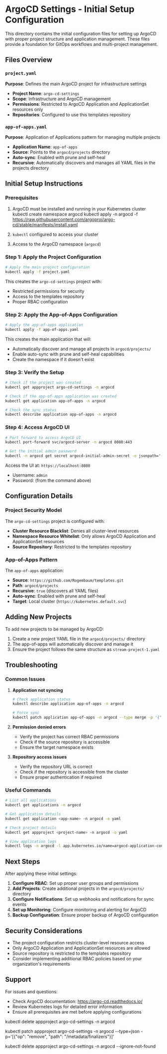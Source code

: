 # ArgoCD Settings - Initial Setup Configuration

This directory contains the initial configuration files for setting up ArgoCD with proper project structure and application management. These files provide a foundation for GitOps workflows and multi-project management.

## Files Overview

### `project.yaml`
**Purpose**: Defines the main ArgoCD project for infrastructure settings
- **Project Name**: `argo-cd-settings`
- **Scope**: Infrastructure and ArgoCD management
- **Permissions**: Restricted to ArgoCD Application and ApplicationSet resources only
- **Repositories**: Configured to use this templates repository

### `app-of-apps.yaml`
**Purpose**: Application of Applications pattern for managing multiple projects
- **Application Name**: `app-of-apps`
- **Source**: Points to the `argocd/projects` directory
- **Auto-sync**: Enabled with prune and self-heal
- **Recursive**: Automatically discovers and manages all YAML files in the projects directory

## Initial Setup Instructions

### Prerequisites
1. ArgoCD must be installed and running in your Kubernetes cluster
kubectl create namespace argocd
kubectl apply -n argocd -f https://raw.githubusercontent.com/argoproj/argo-cd/stable/manifests/install.yaml

2. `kubectl` configured to access your cluster
3. Access to the ArgoCD namespace (`argocd`)

### Step 1: Apply the Project Configuration
```bash
# Apply the main project configuration
kubectl apply -f project.yaml
```

This creates the `argo-cd-settings` project with:
- Restricted permissions for security
- Access to the templates repository
- Proper RBAC configuration

### Step 2: Apply the App-of-Apps Configuration
```bash
# Apply the app-of-apps application
kubectl apply -f app-of-apps.yaml
```

This creates the main application that will:
- Automatically discover and manage all projects in `argocd/projects/`
- Enable auto-sync with prune and self-heal capabilities
- Create the namespace if it doesn't exist

### Step 3: Verify the Setup
```bash
# Check if the project was created
kubectl get appproject argo-cd-settings -n argocd

# Check if the app-of-apps application was created
kubectl get application app-of-apps -n argocd

# Check the sync status
kubectl describe application app-of-apps -n argocd
```

### Step 4: Access ArgoCD UI
```bash
# Port forward to access ArgoCD UI
kubectl port-forward svc/argocd-server -n argocd 8080:443

# Get the initial admin password
kubectl -n argocd get secret argocd-initial-admin-secret -o jsonpath="{.data.password}" | base64 -d
```

Access the UI at: `https://localhost:8080`
- Username: `admin`
- Password: (from the command above)

## Configuration Details

### Project Security Model
The `argo-cd-settings` project is configured with:
- **Cluster Resource Blacklist**: Denies all cluster-level resources
- **Namespace Resource Whitelist**: Only allows ArgoCD Application and ApplicationSet resources
- **Source Repository**: Restricted to the templates repository

### App-of-Apps Pattern
The `app-of-apps` application:
- **Source**: `https://github.com/Rogembaum/templates.git`
- **Path**: `argocd/projects`
- **Recursive**: `true` (discovers all YAML files)
- **Auto-sync**: Enabled with prune and self-heal
- **Target**: Local cluster (`https://kubernetes.default.svc`)

## Adding New Projects

To add new projects to be managed by ArgoCD:

1. Create a new project YAML file in the `argocd/projects/` directory
2. The app-of-apps will automatically discover and manage it
3. Ensure the project follows the same structure as `stream-project-1.yaml`

## Troubleshooting

### Common Issues

1. **Application not syncing**
   ```bash
   # Check application status
   kubectl describe application app-of-apps -n argocd
   
   # Force sync
   kubectl patch application app-of-apps -n argocd --type merge -p '{"operation":{"sync":{"syncStrategy":{"force":true}}}}'
   ```

2. **Permission denied errors**
   - Verify the project has correct RBAC permissions
   - Check if the source repository is accessible
   - Ensure the target namespace exists

3. **Repository access issues**
   - Verify the repository URL is correct
   - Check if the repository is accessible from the cluster
   - Ensure proper authentication if required

### Useful Commands

```bash
# List all applications
kubectl get applications -n argocd

# Get application details
kubectl get application <app-name> -n argocd -o yaml

# Check project details
kubectl get appproject <project-name> -n argocd -o yaml

# View application logs
kubectl logs -n argocd -l app.kubernetes.io/name=argocd-application-controller
```

## Next Steps

After applying these initial settings:

1. **Configure RBAC**: Set up proper user groups and permissions
2. **Add Projects**: Create additional projects in the `argocd/projects/` directory
3. **Configure Notifications**: Set up webhooks and notifications for sync events
4. **Set up Monitoring**: Configure monitoring and alerting for ArgoCD
5. **Backup Configuration**: Ensure proper backup of ArgoCD configuration

## Security Considerations

- The project configuration restricts cluster-level resource access
- Only ArgoCD Application and ApplicationSet resources are allowed
- Source repository is restricted to the templates repository
- Consider implementing additional RBAC policies based on your organization's requirements

## Support

For issues and questions:
- Check ArgoCD documentation: https://argo-cd.readthedocs.io/
- Review Kubernetes logs for detailed error information
- Ensure all prerequisites are met before applying configurations


kubectl delete appproject argo-cd-settings -n argocd

kubectl patch appproject argo-cd-settings -n argocd --type=json -p='[{"op": "remove", "path": "/metadata/finalizers"}]'

kubectl delete appproject argo-cd-settings -n argocd --ignore-not-found